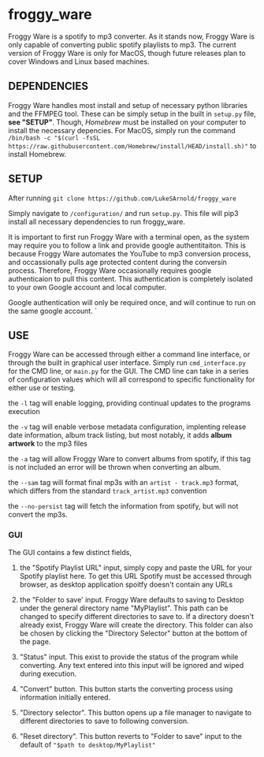 # froggy_ware

Froggy Ware is a spotify to mp3 converter. As it stands now, Froggy Ware is only capable of converting public spotify playlists to mp3. The current version of Froggy Ware is only for MacOS, though future releases plan to cover Windows and Linux based machines. 

## DEPENDENCIES

Froggy Ware handles most install and setup of necessary python libraries and the FFMPEG tool. These can be simply setup in the built in `setup.py` file, **see "SETUP"**. Though, *Homebrew* must be installed on your computer to install the necessary depencies. For MacOS, simply run the command `/bin/bash -c "$(curl -fsSL https://raw.githubusercontent.com/Homebrew/install/HEAD/install.sh)"` to install Homebrew. 

## SETUP

After running 
```git clone https://github.com/LukeSArnold/froggy_ware```

Simply navigate to `/configuration/` and run `setup.py`. This file will pip3 install all necessary dependencies to run froggy_ware.

It is important to first run Froggy Ware with a terminal open, as the system may require you to follow a link and provide google authentitaiton. This is because Froggy Ware automates the YouTube to mp3 conversion process, and occassionally pulls age protected content during the conversin process. Therefore, Froggy Ware occasionally requires google authenticaion to pull this content. This authentication is completely isolated to your own Google account and local computer. 

Google authentication will only be required once, and will continue to run on the same google account.
`
## USE

Froggy Ware can be accessed through either a command line interface, or through the built in graphical user interface. Simply run `cmd_interface.py` for the CMD line, or `main.py` for the GUI. 
The CMD line can take in a series of configuration values which will all correspond to specific functionality for either use or testing. 


the `-l` tag will enable logging, providing continual updates to the programs execution


the `-v` tag will enable verbose metadata configuration, implenting release date information, album track listing, but most notably, it adds **album artwork** to the mp3 files


the `-a` tag will allow Froggy Ware to convert albums from spotify, if this tag is not included an error will be thrown when converting an album. 


the `--sam` tag will format final mp3s with an `artist - track.mp3` format, which differs from the standard `track_artist.mp3` convention


the `--no-persist` tag will fetch the information from spotify, but will not convert the mp3s. 

### GUI

The GUI contains a few distinct fields,

1.   the "Spotify Playlist URL" input, simply copy and paste the URL for your Spotify playlist here. To get this URL Spotify must be accessed through browser, as desktop application spoitfy doesn't contain any URLs

2.   the "Folder to save' input. Froggy Ware defaults to saving to Desktop under the general directory name "MyPlaylist". This path can be changed to specify different directories to save to. If a directory doesn't already exist, Froggy Ware will create the directory. This folder can also be chosen by clicking the "Directory Selector" button at the bottom of the page.

3.   "Status" input. This exist to provide the status of the program while converting. Any text entered into this input will be ignored and wiped during execution.

4.   "Convert" button. This button starts the converting process using information initially entered.

5.   "Directory selector". This button opens up a file manager to navigate to different directories to save to following conversion. 

6.   "Reset directory". This button reverts to "Folder to save" input to the default of `"$path to desktop/MyPlaylist"`

